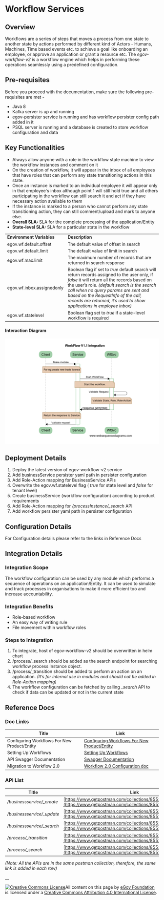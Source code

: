 # Workflow Services

## Overview

Workflows are a series of steps that moves a process from one state to another state by actions performed by different kind of Actors - Humans, Machines, Time based events etc. to achieve a goal like onboarding an employee, or approve an application or grant a resource etc. The _egov-workflow-v2_ is a workflow engine which helps in performing these operations seamlessly using a predefined configuration.

## Pre-requisites

Before you proceed with the documentation, make sure the following pre-requisites are met -

* Java 8
* Kafka server is up and running
* egov-persister service is running and has workflow persister config path added in it
* PSQL server is running and a database is created to store workflow configuration and data

## Key Functionalities

* Always allow anyone with a role in the workflow state machine to view the workflow instances and comment on it
* On the creation of workflow, it will appear in the inbox of all employees that have roles that can perform any state transitioning actions in this state.
* Once an instance is marked to an individual employee it will appear only in that employee's inbox although point 1 will still hold true and all others participating in the workflow can still search it and act if they have necessary action available to them
* If the instance is marked to a person who cannot perform any state transitioning action, they can still comment/upload and mark to anyone else.
* **Overall SLA:** SLA for the complete processing of the application/Entity
* **State-level SLA:** SLA for a particular state in the workflow

|                            |                                                                                                                                                                                                                                                                                                                                                      |
| -------------------------- | ---------------------------------------------------------------------------------------------------------------------------------------------------------------------------------------------------------------------------------------------------------------------------------------------------------------------------------------------------- |
| **Environment Variables**  | **Description**                                                                                                                                                                                                                                                                                                                                      |
| egov.wf.default.offset     | The default value of offset in search                                                                                                                                                                                                                                                                                                                |
| egov.wf.default.limit      | The default value of limit in search                                                                                                                                                                                                                                                                                                                 |
| egov.wf.max.limit          | The maximum number of records that are returned in search response                                                                                                                                                                                                                                                                                   |
| egov.wf.inbox.assignedonly | Boolean flag if set to _true_ default search will return records assigned to the user only, if _false_ it will return all the records based on the user’s role. _(default search is the search call when no query params are sent and based on the RequestInfo of the call, records are returned, it’s used to show applications in employee inbox)_ |
| egov.wf.statelevel         | Boolean flag set to _true_ if a state-level workflow is required                                                                                                                                                                                                                                                                                     |

#### Interaction Diagram

![](<../../../.gitbook/assets/image (74).png>)

## Deployment Details

1. Deploy the latest version of egov-workflow-v2 service
2. Add businessService persister yaml path in persister configuration
3. Add Role-Action mapping for BusinessService APIs
4. Overwrite the egov.wf.statelevel flag ( _true_ for state level and _false_ for tenant level)
5. Create businessService (workflow configuration) according to product requirements
6. Add Role-Action mapping for _/processInstance/\_search_ API
7. Add workflow persister yaml path in persister configuration

## Configuration Details

For Configuration details please refer to the links in Reference Docs

## Integration Details

### Integration Scope

The workflow configuration can be used by any module which performs a sequence of operations on an application/Entity. It can be used to simulate and track processes in organisations to make it more efficient too and increase accountability.

### Integration Benefits

* Role-based workflow
* An easy way of writing rule
* File movement within workflow roles

### Steps to Integration

1. To integrate, host of egov-workflow-v2 should be overwritten in helm chart
2. /process/\_search should be added as the search endpoint for searching workflow process Instance object.
3. /process/\_transition should be added to perform an action on an application. _(It’s for internal use in modules and should not be added in Role-Action mapping)_
4. The workflow configuration can be fetched by calling _\_search_ API to check if data can be updated or not in the current state

## Reference Docs

### Doc Links

| Title                                        | Link                                                                                                                                         |
| -------------------------------------------- | -------------------------------------------------------------------------------------------------------------------------------------------- |
| Configuring Workflows For New Product/Entity | [Configuring Workflows For New Product/Entity](../../configuring-digit-services/configuring-workflows/configuring-workflow-for-an-entity.md) |
| Setting Up Workflows                         | [Setting Up Workflows](../../configuring-digit-services/configuring-workflows/setting-up-workflow.md)                                        |
| API Swagger Documentation                    | [Swagger Documentation](https://raw.githubusercontent.com/egovernments/core-services/master/docs/worfklow-2.0)                               |
| Migration to Workflow 2.0                    | [Workflow 2.0 Configuration doc](https://digit-discuss.atlassian.net/wiki/spaces/EPE/pages/120619031/Workflow+2.0+Configuration+doc)         |

### API List

| Title                       | Link                                                                                                                       |
| --------------------------- | -------------------------------------------------------------------------------------------------------------------------- |
| _/businessservice/\_create_ | [https://www.getpostman.com/collections/8552e3de40c819e34190](https://www.getpostman.com/collections/8552e3de40c819e34190) |
| _/businessservice/\_update_ | [https://www.getpostman.com/collections/8552e3de40c819e34190](https://www.getpostman.com/collections/8552e3de40c819e34190) |
| _/businessservice/\_search_ | [https://www.getpostman.com/collections/8552e3de40c819e34190](https://www.getpostman.com/collections/8552e3de40c819e34190) |
| _/process/\_transition_     | [https://www.getpostman.com/collections/8552e3de40c819e34190](https://www.getpostman.com/collections/8552e3de40c819e34190) |
| _/process/\_search_         | [https://www.getpostman.com/collections/8552e3de40c819e34190](https://www.getpostman.com/collections/8552e3de40c819e34190) |

_(Note: All the APIs are in the same postman collection, therefore, the same link is added in each row)_

__

[![Creative Commons License](https://i.creativecommons.org/l/by/4.0/80x15.png)](http://creativecommons.org/licenses/by/4.0/)All content on this page by [eGov Foundation ](https://egov.org.in/)is licensed under a [Creative Commons Attribution 4.0 International License](http://creativecommons.org/licenses/by/4.0/).

